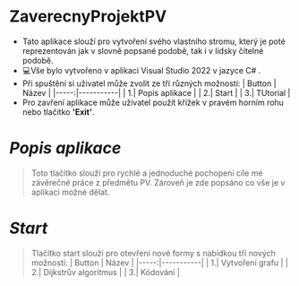 # **ZaverecnyProjektPV**
+ Tato aplikace slouží pro vytvoření svého vlastního stromu, který je poté reprezentován jak v slovně 
popsané podobě, tak i v lidsky čitelné podobě.<br/>
+ 💻Vše bylo vytvořeno v aplikaci Visual Studio 2022 v jazyce C# .<br/>
+ Při spuštění si uživatel může zvolit ze tří různých možností: 
  | Button | Název |
  |-----:|-----------|
  |     1.| Popis aplikace |
  |     2.| Start |
  |     3.| TUtorial |
+ Pro zavření aplikace může uživatel použít křížek v pravém horním rohu nebo tlačítko **'Exit'**.<br/>
# *Popis aplikace*
> Toto tlačítko slouží pro rychlé a jednoduché pochopení cíle mé závěrečné práce z předmětu PV. Zároveň je zde popsáno co vše je v aplikaci možné dělat.
# *Start*
> Tlačítko start slouží pro otevření nové formy s nabídkou tří nových možností:
  | Button | Název |
  |-----:|-----------|
  |     1.| Vytvoření grafu |
  |     2.| Dijkstrův algoritmus |
  |     3.| Kódování |

